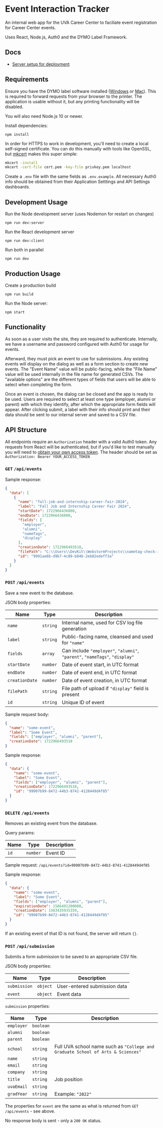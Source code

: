 # Event Interaction Tracker

An internal web app for the UVA Career Center to faciliate event registration for Career Center events.

Uses React, Node.js, Auth0 and the DYMO Label Framework.

## Docs

- [Server setup for deployment](docs/server-setup.md)

## Requirements

Ensure you have the DYMO label software installed ([Windows](https://evetpractice.blob.core.windows.net/installs/DLS8Setup.8.7.3.exe) or [Mac](https://evetpractice.blob.core.windows.net/installs/DLS8Setup.8.7.3.dmg)). This is required to forward requests from your browser to the printer. The application is usable without it, but any printing functionality will be disabled.

You will also need Node.js 10 or newer.

Install dependencies:

```
npm install
```

In order for HTTPS to work in development, you'll need to create a local self-signed certificate. You can do this manually with tools like OpenSSL, but [mkcert](https://github.com/FiloSottile/mkcert) makes this super simple:

```bash
mkcert -install
mkcert -cert-file cert.pem -key-file privkey.pem localhost
```

Create a `.env` file with the same fields as `.env.example`. All necessary Auth0 info should be obtained from their Application Setttings and API Settings dashboards.

## Development Usage

Run the Node development server (uses Nodemon for restart on changes)

```
npm run dev:server
```

Run the React development server

```
npm run dev:client
```

Run both in parallel

```
npm run dev
```

## Production Usage

Create a production build

```
npm run build
```

Run the Node server:

```
npm start
```

## Functionality

As soon as a user visits the site, they are required to authenticate. Internally, we have a username and password configured with Auth0 for usage for events.

Afterward, they must pick an event to use for submissions. Any existing events will display on the dialog as well as a form section to create new events. The "Event Name" value will be public-facing, while the "File Name" value will be used internally in the file name for generated CSVs. The "available options" are the different types of fields that users will be able to select when completing the form.

Once an event is chosen, the dialog can be closed and the app is ready to be used. Users are required to select at least one type (employer, alumni or parent) with which they identify, after which the appropriate form fields will appear. After clicking submit, a label with their info should print and their data should be sent to our internal server and saved to a CSV file.

## API Structure

All endpoints require an `Authorization` header with a valid Auth0 token. Any requests from React will be authenticated, but if you'd like to test manually you will need to [obtain your own access token](https://auth0.com/docs/quickstart/backend/nodejs/02-using#obtaining-an-access-token). The header should be set as `Authorization: Bearer YOUR_ACCESS_TOKEN`

### `GET` `/api/events`

Sample response:

```json
{
  "data": [
    {
      "name": "fall-job-and-internship-career-fair-2024",
      "label": "Fall Job and Internship Career Fair 2024",
      "startDate": 1722966436000,
      "endDate": 1722966436000,
      "fields": [
        "employer",
        "alumni",
        "nameTags",
        "display"
      ],
      "creationDate": 1722966493518,
      "filePath": "C:\\Users\\DevKit\\WebstormProjects\\nametag-check-in\\uploads\\2024-08-06_fall-job-and-internship-career-fair-2024.csv",
      "id": "9991ae6b-d9b7-4c89-b846-2eb82edeff3a"
    }
  ]
}
```

### `POST` `/api/events`

Save a new event to the database.

JSON body properties:

| Name           | Type     | Description                                                                 |
|----------------|----------|-----------------------------------------------------------------------------|
| `name`         | `string` | Internal name, used for CSV log file generation                             |
| `label`        | `string` | Public-facing name, cleansed and used for `"name"`                          |
| `fields`       | `array`  | Can include `"employer"`, `"alumni"`, `"parent"`, `"nameTags"`, `"display"` |
| `startDate`    | `number` | Date of event start, in UTC format                                          |
| `endDate`      | `number` | Date of event end, in UTC format                                            |
| `creationDate` | `number` | Date of event creation, in UTC format                                       |
| `filePath`     | `string` | File path of upload if `"display"` field is present                         |
| `id`           | `string` | Unique ID of event                                                          |

Sample request body:

```json
{
  "name": "some-event",
  "label": "Some Event",
  "fields": ["employer", "alumni", "parent"],
  "creationDate": 1722966493518
}
```

Sample response:

```json
{
  "data": {
    "name": "some-event",
    "label": "Some Event",
    "fields": ["employer", "alumni", "parent"],
    "creationDate": 1722966493518,
    "id": "99907b99-8472-44b3-8741-4128449d4f85"
  }
}
```

### `DELETE` `/api/events`

Removes an existing event from the database.

Query params:

| Name | Type     | Description |
|------|----------|-------------|
| `id` | `number` | Event ID    |

Sample request: `/api/events?id=99907b99-8472-44b3-8741-4128449d4f85`

Sample response:

```json
{
  "data": {
    "name": "some-event",
    "label": "Some Event",
    "fields": ["employer", "alumni", "parent"],
    "expirationDate": 1586491200000,
    "creationDate": 1583435935359,
    "id": "99907b99-8472-44b3-8741-4128449d4f85"
  }
}
```

If an existing event of that ID is not found, the server will return `{}`.

### `POST` `/api/submission`

Submits a form submission to be saved to an appropriate CSV file.

JSON body properties:

| Name         | Type     | Description                  |
|--------------|----------|------------------------------|
| `submission` | `object` | User-entered submission data |
| `event`      | `object` | Event data                   |

`submission` properties:

| Name       | Type      | Description                                                                     |
|------------|-----------|---------------------------------------------------------------------------------|
| `employer` | `boolean` |                                                                                 |
| `alumni`   | `boolean` |                                                                                 |
| `parent`   | `boolean` |                                                                                 |
| `school`   | `string`  | Full UVA school name such as `"College and Graduate School of Arts & Sciences"` |
| `name`     | `string`  |                                                                                 |
| `email`    | `string`  |                                                                                 |
| `company`  | `string`  |                                                                                 |
| `title`    | `string`  | Job position                                                                    |
| `uvaEmail` | `string`  |                                                                                 |
| `gradYear` | `string`  | Example: `"2022"`                                                               |

The properties for `event` are the same as what is returned from `GET` `/api/events` - see above.

No response body is sent - only a `200 OK` status.
